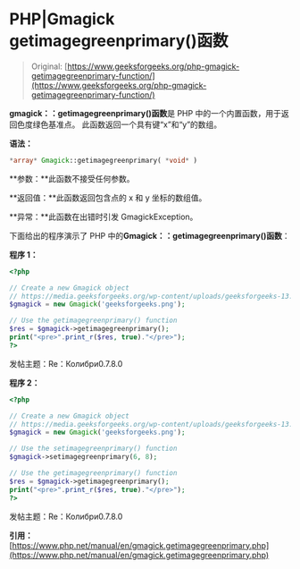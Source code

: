 # PHP|Gmagick getimagegreenprimary()函数

> Original: [https://www.geeksforgeeks.org/php-gmagick-getimagegreenprimary-function/](https://www.geeksforgeeks.org/php-gmagick-getimagegreenprimary-function/)

**gmagick：：getimagegreenprimary()函数**是 PHP 中的一个内置函数，用于返回色度绿色基准点。 此函数返回一个具有键“x”和“y”的数组。

**语法：**

```php
*array* Gmagick::getimagegreenprimary( *void* )
```

**参数：**此函数不接受任何参数。

**返回值：**此函数返回包含点的 x 和 y 坐标的数组值。

**异常：**此函数在出错时引发 GmagickException。

下面给出的程序演示了 PHP 中的**Gmagick：：getimagegreenprimary()函数**：

**程序 1：**

```php
<?php

// Create a new Gmagick object
// https://media.geeksforgeeks.org/wp-content/uploads/geeksforgeeks-13.png
$gmagick = new Gmagick('geeksforgeeks.png');

// Use the getimagegreenprimary() function
$res = $gmagick->getimagegreenprimary();
print("<pre>".print_r($res, true)."</pre>");
?>
```

发帖主题：Re：Колибри0.7.8.0

**程序 2：**

```php
<?php

// Create a new Gmagick object
// https://media.geeksforgeeks.org/wp-content/uploads/geeksforgeeks-13.png
$gmagick = new Gmagick('geeksforgeeks.png');

// Use the setimagegreenprimary() function
$gmagick->setimagegreenprimary(6, 8);

// Use the getimagegreenprimary() function
$res = $gmagick->getimagegreenprimary();
print("<pre>".print_r($res, true)."</pre>");
?>
```

发帖主题：Re：Колибри0.7.8.0

**引用：**[https://www.php.net/manual/en/gmagick.getimagegreenprimary.php](https://www.php.net/manual/en/gmagick.getimagegreenprimary.php)